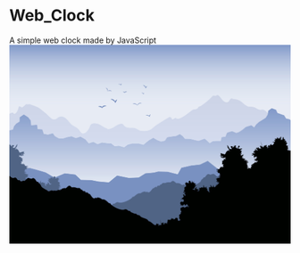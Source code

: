 # Web_Clock
A simple web clock made by JavaScript
![alt text](https://github.com/genuineotkau/Web_Clock/blob/main/landscape_background_3107.jpg?raw=true)
